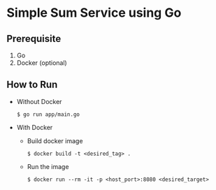 # Simple Sum Service using Go

## Prerequisite

1. Go
2. Docker (optional)

## How to Run

- Without Docker

     ```
    $ go run app/main.go
    ```

- With Docker
    - Build docker image
        ```
        $ docker build -t <desired_tag> .
        ```
    - Run the image
        ```
        $ docker run --rm -it -p <host_port>:8080 <desired_target>
        ```
